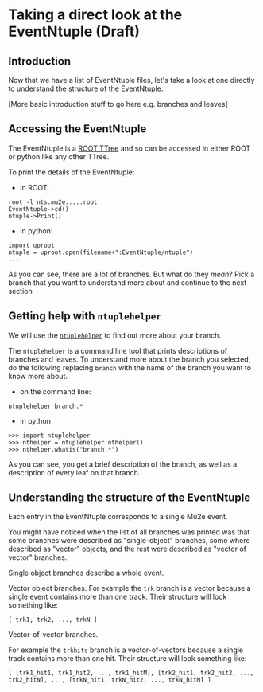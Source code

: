 # Taking a direct look at the EventNtuple (Draft)

## Introduction

Now that we have a list of EventNtuple files, let's take a look at one directly to understand the structure of the EventNtuple.

[More basic introduction stuff to go here e.g. branches and leaves]

## Accessing the EventNtuple

The EventNtuple is a [ROOT TTree](https://root.cern.ch/doc/master/classTTree.html) and so can be accessed in either ROOT or python like any other TTree.

To print the details of the EventNtuple:

* in ROOT:

```
root -l nts.mu2e.....root
EventNtuple->cd()
ntuple->Print()
```

* in python:

```
import uproot
ntuple = uproot.open(filename+":EventNtuple/ntuple")
...
```

As you can see, there are a lot of branches. But what do they _mean_? Pick a branch that you want to understand more about and continue to the next section

## Getting help with ```ntuplehelper```

We will use the [```ntuplehelper```](https://github.com/Mu2e/EventNtuple/blob/main/doc/ntuplehelper.md) to find out more about your branch.

The ```ntuplehelper``` is a command line tool that prints descriptions of branches and leaves. To understand more about the branch you selected, do the following replacing ```branch``` with the name of the branch you want to know more about.

* on the command line:

```
ntuplehelper branch.*
```

* in python
```
>>> import ntuplehelper
>>> nthelper = ntuplehelper.nthelper()
>>> nthelper.whatis("branch.*")
```

As you can see, you get a brief description of the branch, as well as a description of every leaf on that branch.

## Understanding the structure of the EventNtuple

Each entry in the EventNtuple corresponds to a single Mu2e event.

You might have noticed when the list of all branches was printed was that some branches were described as "single-object" branches, some where described as "vector" objects, and the rest were described as "vector of vector" branches.

Single object branches describe a whole event.

Vector object branches.  For example the ```trk``` branch is a vector because a single event contains more than one track. Their structure will look something like:

```
[ trk1, trk2, ..., trkN ]
```

Vector-of-vector branches.

For example the ```trkhits``` branch is a vector-of-vectors because a single track contains more than one hit. Their structure will look something like:

```
[ [trk1_hit1, trk1_hit2, ..., trk1_hitM], [trk2_hit1, trk2_hit2, ..., trk2_hitN], ..., [trkN_hit1, trkN_hit2, ..., trkN_hitM] ]
```
